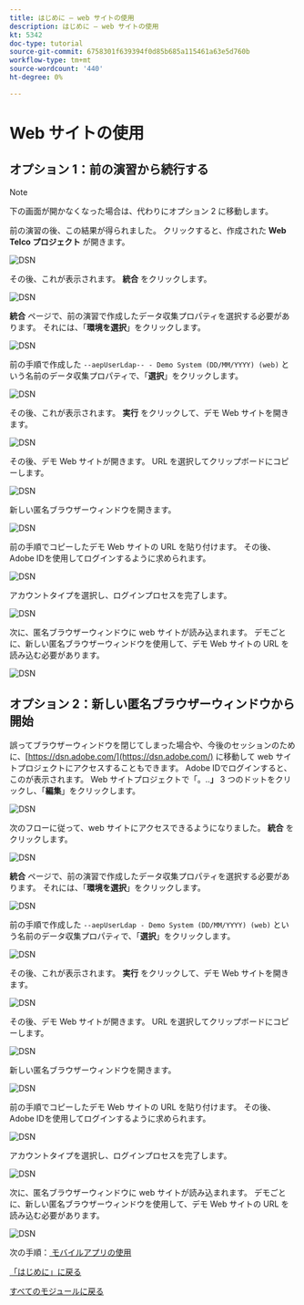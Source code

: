 ```yaml
---
title: はじめに – web サイトの使用
description: はじめに – web サイトの使用
kt: 5342
doc-type: tutorial
source-git-commit: 6758301f639394f0d85b685a115461a63e5d760b
workflow-type: tm+mt
source-wordcount: '440'
ht-degree: 0%

---
```


# Web サイトの使用

## オプション 1：前の演習から続行する

>[!NOTE]
>
>下の画面が開かなくなった場合は、代わりにオプション 2 に移動します。

前の演習の後、この結果が得られました。 クリックすると、作成された **Web Telco プロジェクト** が開きます。

![DSN](./images/dsn5a.png)

その後、これが表示されます。 **統合** をクリックします。

![DSN](./images/web1.png)

**統合** ページで、前の演習で作成したデータ収集プロパティを選択する必要があります。 それには、「**環境を選択**」をクリックします。

![DSN](./images/web2.png)

前の手順で作成した `--aepUserLdap-- - Demo System (DD/MM/YYYY) (web)` という名前のデータ収集プロパティで、「**選択**」をクリックします。

![DSN](./images/web2a.png)

その後、これが表示されます。 **実行** をクリックして、デモ Web サイトを開きます。

![DSN](./images/web2b.png)

その後、デモ Web サイトが開きます。 URL を選択してクリップボードにコピーします。

![DSN](./images/web3.png)

新しい匿名ブラウザーウィンドウを開きます。

![DSN](./images/web4.png)

前の手順でコピーしたデモ Web サイトの URL を貼り付けます。 その後、Adobe IDを使用してログインするように求められます。

![DSN](./images/web5.png)

アカウントタイプを選択し、ログインプロセスを完了します。

![DSN](./images/web6.png)

次に、匿名ブラウザーウィンドウに web サイトが読み込まれます。 デモごとに、新しい匿名ブラウザーウィンドウを使用して、デモ Web サイトの URL を読み込む必要があります。

![DSN](./images/web7.png)

## オプション 2：新しい匿名ブラウザーウィンドウから開始

誤ってブラウザーウィンドウを閉じてしまった場合や、今後のセッションのために、[https://dsn.adobe.com/](https://dsn.adobe.com/) に移動して web サイトプロジェクトにアクセスすることもできます。 Adobe IDでログインすると、このが表示されます。 Web サイトプロジェクトで「。..**」** 3 つのドットをクリックし、「**編集**」をクリックします。

![DSN](./images/web8.png)

次のフローに従って、web サイトにアクセスできるようになりました。 **統合** をクリックします。

![DSN](./images/web1.png)

**統合** ページで、前の演習で作成したデータ収集プロパティを選択する必要があります。 それには、「**環境を選択**」をクリックします。

![DSN](./images/web2.png)

前の手順で作成した `--aepUserLdap - Demo System (DD/MM/YYYY) (web)` という名前のデータ収集プロパティで、「**選択**」をクリックします。

![DSN](./images/web2a.png)

その後、これが表示されます。 **実行** をクリックして、デモ Web サイトを開きます。

![DSN](./images/web2b.png)

その後、デモ Web サイトが開きます。 URL を選択してクリップボードにコピーします。

![DSN](./images/web3.png)

新しい匿名ブラウザーウィンドウを開きます。

![DSN](./images/web4.png)

前の手順でコピーしたデモ Web サイトの URL を貼り付けます。 その後、Adobe IDを使用してログインするように求められます。

![DSN](./images/web5.png)

アカウントタイプを選択し、ログインプロセスを完了します。

![DSN](./images/web6.png)

次に、匿名ブラウザーウィンドウに web サイトが読み込まれます。 デモごとに、新しい匿名ブラウザーウィンドウを使用して、デモ Web サイトの URL を読み込む必要があります。

![DSN](./images/web7.png)

次の手順：[ モバイルアプリの使用 ](./ex5.md)

[「はじめに」に戻る](./getting-started.md)

[すべてのモジュールに戻る](./../../../overview.md)

